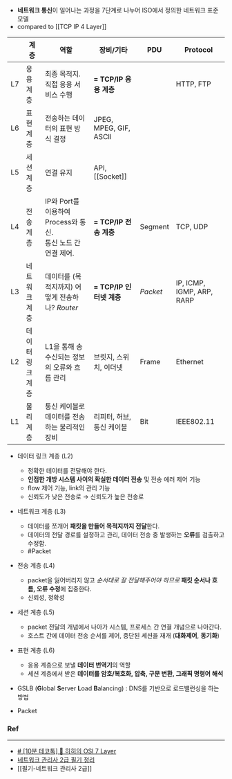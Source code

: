 
- **네트워크 통신**이 일어나는 과정을 7단계로 나누어 ISO에서 정의한 네트워크 표준 모델
- compared to [[TCP IP 4 Layer]]

|     | 계층        | 역할                                              | 장비/기타                  | PDU      | Protocol                  |
| --- | --------- | ----------------------------------------------- | ---------------------- | -------- | ------------------------- |
| L7  | 응용 계층     | 최종 목적지. 직접 응용 서비스 수행                            | **= TCP/IP 응용 계층**     |          | HTTP, FTP                 |
| L6  | 표현 계층     | 전송하는 데이터의 표현 방식 결정                              | JPEG, MPEG, GIF, ASCII |          |                           |
| L5  | 세션 계층     | 연결 유지                                           | API, [[Socket]]        |          |                           |
| L4  | 전송 계층     | IP와 Port를 이용하여 Process와 통신. <br/>통신 노드 간 연결 제어. | **= TCP/IP 전송 계층**     | Segment  | TCP, UDP                  |
| L3  | 네트워크 계층   | 데이터를 (목적지까지) 어떻게 전송하나? *Router*                 | **= TCP/IP 인터넷 계층**    | *Packet* | IP, ICMP, IGMP, ARP, RARP |
| L2  | 데이터 링크 계층 | L1을 통해 송수신되는 정보의 오류와 흐름 관리                      | 브릿지, 스위치, 이더넷          | Frame    | Ethernet                  |
| L1  | 물리 계층     | 통신 케이블로 데이터를 전송하는 물리적인 장비                       | 리피터, 허브, 통신 케이블        | Bit      | IEEE802.11                |
- 데이터 링크 계층 (L2) 
	- 정확한 데이터를 전달해야 한다.
	- **인접한 개방 시스템 사이의 확실한 데이터 전송** 및 전송 에러 제어 기능
	- flow 제어 기능, link의 관리 기능
	- 신뢰도가 낮은 전송로 &rarr; 신뢰도가 높은 전송로
- 네트워크 계층 (L3) 
	- 데이터를 쪼개어 **패킷을 만들어 목적지까지 전달**한다.
	- 데이터의 전달 경로를 설정하고 관리, 데이터 전송 중 발생하는 **오류**를 검출하고 수정함.
	- #Packet
- 전송 계층 (L4)
	- packet을 잃어버리지 않고 *순서대로 잘 전달해주어야 하므로* **패킷 순서나 흐름, 오류 수정**에 집중한다.
	- 신뢰성, 정확성
- 세션 계층 (L5) 
	- packet 전달의 개념에서 나아가 시스템, 프로세스 간 연결 개념으로 나아간다.
	- 호스트 간에 데이터 전송 순서를 제어, 중단된 세션을 재개 (**대화제어**, **동기화**)
- 표현 계층 (L6)
	- 응용 계층으로 보낼 **데이터 번역기**의 역할
	- 세션 계층에서 받은 **데이터를 암호/복호화, 압축, 구문 변환, 그래픽 명령어 해석**

- GSLB (**G**lobal **S**erver **L**oad **B**alancing) : DNS를 기반으로 로드밸런싱을 하는 방법
- Packet



### Ref
---
- [# [10분 테코톡] 🔮 히히의 OSI 7 Layer](https://www.youtube.com/watch?v=1pfTxp25MA8)
- [네트워크 관리사 2급 필기 정리](https://devbirdfeet.tistory.com/292)
- [[필기-네트워크 관리사 2급]]